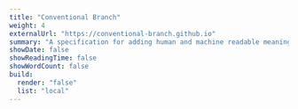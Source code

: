 ```yaml
---
title: "Conventional Branch"
weight: 4
externalUrl: "https://conventional-branch.github.io"
summary: "A specification for adding human and machine readable meaning to branch."
showDate: false
showReadingTime: false
showWordCount: false
build:
  render: "false"
  list: "local"
---
```

